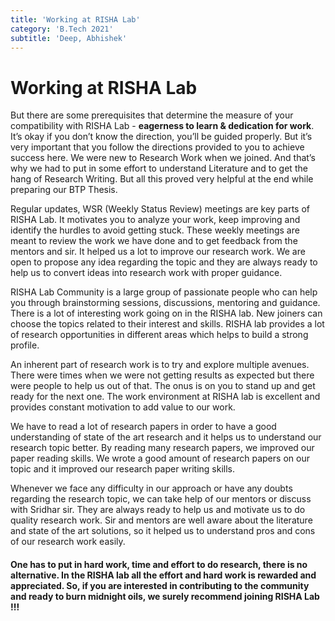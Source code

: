 ```yaml
---
title: 'Working at RISHA Lab'
category: 'B.Tech 2021'
subtitle: 'Deep, Abhishek'
---
```


# Working at RISHA Lab

But there are some prerequisites that determine the measure of your compatibility with RISHA Lab - <b>eagerness to learn & dedication for work</b>. It’s okay if you don’t know the direction, you’ll be guided properly. But it’s very important that you follow the directions provided to you to achieve success here. We were new to Research Work when we joined. And that’s why we had to put in some effort to understand Literature and to get the hang of Research Writing. But all this proved very helpful at the end while preparing our BTP Thesis.

Regular updates, WSR (Weekly Status Review) meetings are key parts of RISHA Lab. It motivates you to analyze your work, keep improving and identify the hurdles to avoid getting stuck. These weekly meetings are meant to review the work we have done and to get feedback from the mentors and sir. It helped us a lot to improve our research work. We are open to propose any idea regarding the topic and they are always ready to help us to convert ideas into research work with proper guidance.

RISHA Lab Community is a large group of passionate people who can help you through brainstorming sessions, discussions, mentoring and guidance. There is a lot of interesting work going on in the RISHA lab. New joiners can choose the topics related to their interest and skills. RISHA lab provides a lot of research opportunities in different areas which helps to build a strong profile.

An inherent part of research work is to try and explore multiple avenues. There were times when we were not getting results as expected but there were people to help us out of that. The onus is on you to stand up and get ready for the next one. The work environment at RISHA lab is excellent and provides constant motivation to add value to our work.

We have to read a lot of research papers in order to have a good understanding of state of the art research and it helps us to understand our research topic better. By reading many research papers, we improved our paper reading skills. We wrote a good amount of research papers on our topic and it improved our research paper writing skills.

Whenever we face any difficulty in our approach or have any doubts regarding the research topic, we can take help of our mentors or discuss with Sridhar sir. They are always ready to help us and motivate us to do quality research work. Sir and mentors are well aware about the literature and state of the art solutions, so it helped us to understand pros and cons of our research work easily. 

#### One has to put in hard work, time and effort to do research, there is no alternative. In the RISHA lab all the effort and hard work is rewarded and appreciated. So, if you are interested in contributing to the community and ready to burn midnight oils, we surely recommend joining RISHA Lab !!!